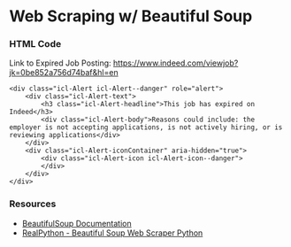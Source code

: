 # Web Scraping w/ Beautiful Soup

### HTML Code
Link to Expired Job Posting: https://www.indeed.com/viewjob?jk=0be852a756d74baf&hl=en

```
<div class="icl-Alert icl-Alert--danger" role="alert">
    <div class="icl-Alert-text">
        <h3 class="icl-Alert-headline">This job has expired on Indeed</h3>
        <div class="icl-Alert-body">Reasons could include: the employer is not accepting applications, is not actively hiring, or is reviewing applications</div>
    </div>
    <div class="icl-Alert-iconContainer" aria-hidden="true">
        <div class="icl-Alert-icon icl-Alert-icon--danger">
        </div>
    </div>
</div>

```

### Resources
* [BeautifulSoup Documentation](https://beautiful-soup-4.readthedocs.io/en/latest/#)
* [RealPython - Beautiful Soup Web Scraper Python](https://realpython.com/beautiful-soup-web-scraper-python/)